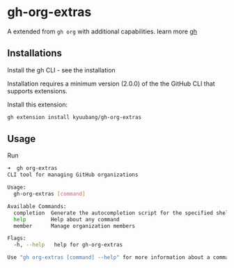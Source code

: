 # gh-org-extras
A extended from `gh org` with additional capabilities. learn more [gh](https://github.com/cli/cli)


## Installations

Install the gh CLI - see the installation

Installation requires a minimum version (2.0.0) of the the GitHub CLI that supports extensions.

Install this extension:

```bash
gh extension install kyuubang/gh-org-extras
```


## Usage

Run 

```bash
➜  gh org-extras 
CLI tool for managing GitHub organizations

Usage:
  gh-org-extras [command]

Available Commands:
  completion  Generate the autocompletion script for the specified shell
  help        Help about any command
  member      Manage organization members

Flags:
  -h, --help   help for gh-org-extras

Use "gh org-extras [command] --help" for more information about a command.
```

